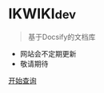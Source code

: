 <!-- _coverpage.md -->

# IKWIKI<small>dev</small>

> 基于Docsify的文档库

- 网站会不定期更新
- 敬请期待

[开始查询](README)
